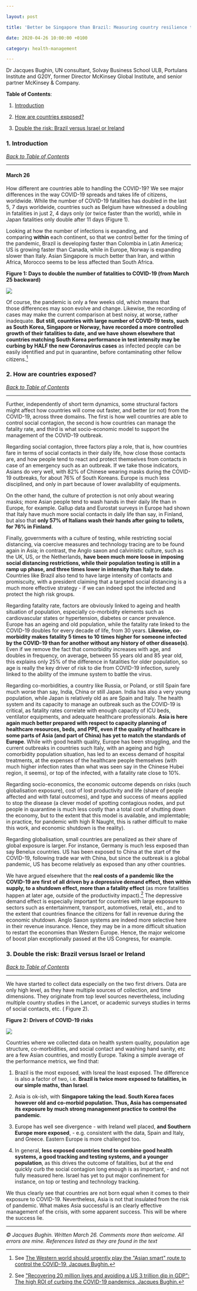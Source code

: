 ```yaml
---

layout: post

title: 'Better be Singapore than Brazil: Measuring country resilience to the COVID-19 pandemic'

date: 2020-04-26 10:00:00 +0100

category: health-management

---
```


Dr Jacques Bughin, UN consultant, Solvay Business School ULB, Portulans Institute and G20Y, former Director McKinsey Global Institute, and senior partner McKinsey & Company.

**Table of Contents**:<a name="tbc"></a>

1. [Introduction](#cap1)

2. [How are countries exposed?](#cap2)

3. [Double the risk: Brazil versus Israel or Ireland](#cap3)

### 1. Introduction <a name="cap1"></a>

[*Back to Table of Contents*](#tbc)

-------------------------------------

#### **March 26**

How different are countries able to handling the COVID-19? We see major differences in the way COVID-19 spreads and takes life of citizens, worldwide. While the number of COVID-19 fatalities has doubled in the last 5, 7 days worldwide, countries such as Belgium have witnessed a doubling in fatalities in just 2, 4 days only (or twice faster than the world), while in Japan fatalities only double after 11 days (Figure 1).

Looking at how the number of infections is expanding, and comparing **within** each continent, so that we control better for the timing of the pandemic, Brazil is developing faster than Colombia in Latin America; US is growing faster than Canada, while in Europe, Norway is expanding slower than Italy. Asian Singapore is much better than Iran, and within Africa, Morocco seems to be less affected than South Africa.

<!--more-->

**Figure 1: Days to double the number of fatalities to COVID-19 (from March 25 backward)**

![](/assets/images/Health-Management/Better-be-Singapore-than-Brazil-Measuring-country-resilience-to-the-COVID-19-pandemics/Figure1.jpg)

Of course, the pandemic is only a few weeks old, which means that those differences may soon evolve and change. Likewise, the recording of cases may make the current comparison at best noisy, at worse, rather inadequate. **But still, countries with large number of COVID-19 tests, such as South Korea, Singapore or Norway, have recorded a more controlled growth of their fatalities to date, and we have shown elsewhere that countries matching South Korea performance in test intensity may be curbing by HALF the new Coronavirus cases** as infected people can be easily identified and put in quarantine, before contaminating other fellow citizens.[^1]

[^1]: See [The Western world should urgently play the "Asian smart"​ route to control the COVID-19, Jacques Bughin.](https://www.learningfromthecurve.net/health-management/2020/04/25/The-Western-world-should-urgently-play-the-Asian-smart-route-to-control-the-COVID-19.html)

### 2. How are countries exposed? <a name="cap2"></a>

[*Back to Table of Contents*](#tbc)

-------------------------------------

Further, independently of short term dynamics, some structural factors might affect how countries will come out faster, and better (or not) from the COVID-19, across three domains. The first is how well countries are able to control social contagion, the second is how countries can manage the fatality rate, and third is what socio-economic model to support the management of the COVID-19 outbreak.

Regarding social contagion, three factors play a role, that is, how countries fare in terms of social contacts in their daily life, how close those contacts are, and how people tend to react and protect themselves from contacts in case of an emergency such as an outbreak. If we take those indicators, Asians do very well, with 82% of Chinese wearing masks during the COVID-19 outbreaks, for about 76% of South Koreans. Europe is much less disciplined, and only in part because of lower availability of equipments.

On the other hand, the culture of protection is not only about wearing masks; more Asian people tend to wash hands in their daily life than in Europe, for example. Gallup data and Eurostat surveys in Europe had shown that Italy have much more social contacts in daily life than say, in Finland, but also that **only 57% of Italians wash their hands after going to toilets, for 76% in Finland**.

Finally, governments with a culture of testing, while restricting social distancing, via coercive measures and technology tracing are to be found again in Asia; in contrast, the Anglo saxon and calvinistic culture, such as the UK, US, or the Netherlands, **have been much more loose in imposing social distancing restrictions, while their population testing is still in a ramp up phase, and three times lower in intensity than Italy to date**. Countries like Brazil also tend to have large intensity of contacts and promiscuity, with a president claiming that a targeted social distancing is a much more effective strategy - if we can indeed spot the infected and protect the high risk groups.

Regarding fatality rate, factors are obviously linked to ageing and health situation of population, especially co-morbidity elements such as cardiovascular states or hypertension, diabetes or cancer prevalence. Europe has an ageing and old population, while the fatality rate linked to the COVID-19 doubles for every decade of life, from 30 years. **Likewise, co-morbidity makes fatality 5 times to 10 times higher for someone infected by the COVID-19 than for another without any history of other disease(s)**. Even if we remove the fact that comorbidity increases with age, and doubles in frequency, on average, between 55 years old and 85 year old, this explains only 25% of the difference in fatalities for older population, so age is really the key driver of risk to die from COVID-19 infection, surely linked to the ability of the immune system to battle the virus.

Regarding co-morbidities, a country like Russia, or Poland, or still Spain fare much worse than say, India, China or still Japan. India has also a very young population, while Japan is relatively old as are Spain and Italy. The health system and its capacity to manage an outbreak such as the COVID-19 is critical, as fatality rates correlate with enough capacity of ICU beds, ventilator equipments, and adequate healthcare professionals. **Asia is here again much better prepared with respect to capacity planning of healthcare resources, beds, and PPE, even if the quality of healthcare in some parts of Asia (and part of China) has yet to match the standards of Europe**. While with good health quality, Europe has been struggling, and the current outbreaks in countries such Italy, with an ageing and high comorbidity population situation, has led to an excess demand of hospital treatments, at the expenses of the healthcare people themselves (with much higher infection rates than what was seen say in the Chinese Hubei region, it seems), or top of the infected, with a fatality rate close to 10%.

Regarding socio-economics, the economic outcome depends on risks (such globalisation exposure), cost of lost productivity and life (share of people affected and with fatal outcomes), and type and success of means applied to stop the disease (a clever model of spotting contagious nodes, and put people in quarantine is much less costly than a total cost of shutting down the economy, but to the extent that this model is available, and implemtable; in practice, for pandemic with high R Naught, this is rather difficult to make this work, and economic shutdown is the reality).

Regarding globalisation, small countries are penalized as their share of global exposure is larger. For instance, Germany is much less exposed than say Benelux countries. US has been exposed to China at the start of the COVID-19, following trade war with China, but since the outbreak is a global pandemic, US has become relatively as exposed than any other countries.

We have argued elsewhere that the **real costs of a pandemic like the COVID-19 are first of all driven by a depressive demand effect, then within supply, to a shutdown effect, more than a fatality effect** (as more fatalities happen at later age, outside of the productivity impact).[^2] The depressive demand effect is especially important for countries with large exposure to sectors such as entertainment, transport, automotives, retail, etc., and to the extent that countries finance the citizens for fall in revenue during the economic shutdown. Anglo Saxon systems are indeed more selective here in their revenue insurance. Hence, they may be in a more difficult situation to restart the economies than Western Europe. Hence, the major welcome of boost plan exceptionally passed at the US Congress, for example.

[^2]: See ["Recovering 20 million lives and avoiding a US 3 trillion dip in GDP"​: The high ROI of curbing the COVID-19 pandemics, Jacques Bughin.](https://www.linkedin.com/pulse/recovering-20-million-lives-avoiding-us-3-trillion-dip-jacques-bughin/)

### 3. Double the risk: Brazil versus Israel or Ireland <a name="cap3"></a>

[*Back to Table of Contents*](#tbc)

-------------------------------------

We have started to collect data especially on the two first drivers. Data are only high level, as they have multiple sources of collection, and time dimensions. They originate from top level sources nevertheless, including multiple country studies in the Lancet, or academic surveys studies in terms of social contacts, etc. ( Figure 2).

**Figure 2: Drivers of COVID-19 risks**

![](/assets/images/Health-Management/Better-be-Singapore-than-Brazil-Measuring-country-resilience-to-the-COVID-19-pandemics/Figure2.jpg)

Countries where we collected data on health system quality, population age structure, co-morbidities, and social contact and washing hand sanity, etc are a few Asian countries, and mostly Europe. Taking a simple average of the performance metrics, we find that:

1. Brazil is the most exposed, with Isreal the least exposed. The difference is also a factor of two, i.e. **Brazil is twice more exposed to fatalities, in our simple maths, than Israel**.

2. Asia is ok-ish, with **Singapore taking the lead. South Korea faces however old and co-morbid population. Thus, Asia has compensated its exposure by much strong management practice to control the pandemic**.

3. Europe has well see divergence - with Ireland well placed, **and Southern Europe more exposed**, - e.g. consistent with the data, Spain and Italy, and Greece. Eastern Europe is more challenged too.

4. In general, **less exposed countries tend to combine good health systems, a good tracking and testing systems, and a younger population**, as this drives the outcome of fatalities, but at the end quickly curb the social contagion long enough is as important, - and not fully measured here. Israel has yet to put major confinement for instance, on top or testing and technology tracking.

We thus clearly see that countries are not born equal when it comes to their exposure to COVID-19. Nevertheless, Asia is not that insulated from the risk of pandemic. What makes Asia successful is an clearly effective management of the crisis, with some apparent success. This will be where the success lie.

-------------------------------------

*© Jacques Bughin. Written March 26. Comments more than welcome. All errors are mine. References listed as they are found in the text*
